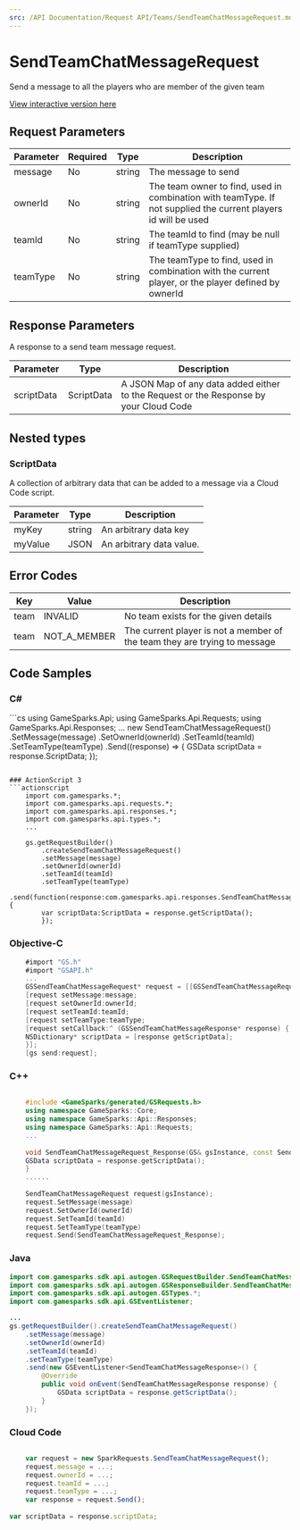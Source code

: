 ```yaml
---
src: /API Documentation/Request API/Teams/SendTeamChatMessageRequest.md
---
```


# SendTeamChatMessageRequest


Send a message to all the players who are member of the given team


<a href="https://api.gamesparks.net/#sendteamchatmessagerequest" target="_gsapi">View interactive version here</a>

## Request Parameters

Parameter | Required | Type | Description
--------- | -------- | ---- | -----------
message | No | string | The message to send
ownerId | No | string | The team owner to find, used in combination with teamType. If not supplied the current players id will be used
teamId | No | string | The teamId to find (may be null if teamType supplied)
teamType | No | string | The teamType to find, used in combination with the current player, or the player defined by ownerId

## Response Parameters


A response to a send team message request.

Parameter | Type | Description
--------- | ---- | -----------
scriptData | ScriptData | A JSON Map of any data added either to the Request or the Response by your Cloud Code

## Nested types

### ScriptData

A collection of arbitrary data that can be added to a message via a Cloud Code script.

Parameter | Type | Description
--------- | ---- | -----------
myKey | string | An arbitrary data key
myValue | JSON | An arbitrary data value.

## Error Codes

Key | Value | Description
--------- | ----------- | -----------
team | INVALID | No team exists for the given details
team | NOT_A_MEMBER | The current player is not a member of the team they are trying to message

## Code Samples

<h3>C#</h3>
```cs
	using GameSparks.Api;
	using GameSparks.Api.Requests;
	using GameSparks.Api.Responses;
	...
	new SendTeamChatMessageRequest()
		.SetMessage(message)
		.SetOwnerId(ownerId)
		.SetTeamId(teamId)
		.SetTeamType(teamType)
		.Send((response) => {
		GSData scriptData = response.ScriptData; 
		});

```

### ActionScript 3
```actionscript
	import com.gamesparks.*;
	import com.gamesparks.api.requests.*;
	import com.gamesparks.api.responses.*;
	import com.gamesparks.api.types.*;
	...
	
	gs.getRequestBuilder()
	    .createSendTeamChatMessageRequest()
		.setMessage(message)
		.setOwnerId(ownerId)
		.setTeamId(teamId)
		.setTeamType(teamType)
		.send(function(response:com.gamesparks.api.responses.SendTeamChatMessageResponse):void {
		var scriptData:ScriptData = response.getScriptData(); 
		});

```

### Objective-C
```objectivec
	#import "GS.h"
	#import "GSAPI.h"
	...
	GSSendTeamChatMessageRequest* request = [[GSSendTeamChatMessageRequest alloc] init];
	[request setMessage:message;
	[request setOwnerId:ownerId;
	[request setTeamId:teamId;
	[request setTeamType:teamType;
	[request setCallback:^ (GSSendTeamChatMessageResponse* response) {
	NSDictionary* scriptData = [response getScriptData]; 
	}];
	[gs send:request];

```

### C++
```cpp

	#include <GameSparks/generated/GSRequests.h>
	using namespace GameSparks::Core;
	using namespace GameSparks::Api::Responses;
	using namespace GameSparks::Api::Requests;
	...
	
	void SendTeamChatMessageRequest_Response(GS& gsInstance, const SendTeamChatMessageResponse& response) {
	GSData scriptData = response.getScriptData(); 
	}
	......
	
	SendTeamChatMessageRequest request(gsInstance);
	request.SetMessage(message)
	request.SetOwnerId(ownerId)
	request.SetTeamId(teamId)
	request.SetTeamType(teamType)
	request.Send(SendTeamChatMessageRequest_Response);
```

### Java
```java
import com.gamesparks.sdk.api.autogen.GSRequestBuilder.SendTeamChatMessageRequest;
import com.gamesparks.sdk.api.autogen.GSResponseBuilder.SendTeamChatMessageResponse;
import com.gamesparks.sdk.api.autogen.GSTypes.*;
import com.gamesparks.sdk.api.GSEventListener;

...
gs.getRequestBuilder().createSendTeamChatMessageRequest()
	.setMessage(message)
	.setOwnerId(ownerId)
	.setTeamId(teamId)
	.setTeamType(teamType)
	.send(new GSEventListener<SendTeamChatMessageResponse>() {
		@Override
		public void onEvent(SendTeamChatMessageResponse response) {
			GSData scriptData = response.getScriptData(); 
		}
	});

```

### Cloud Code
```javascript

	var request = new SparkRequests.SendTeamChatMessageRequest();
	request.message = ...;
	request.ownerId = ...;
	request.teamId = ...;
	request.teamType = ...;
	var response = request.Send();
	
var scriptData = response.scriptData; 
```


